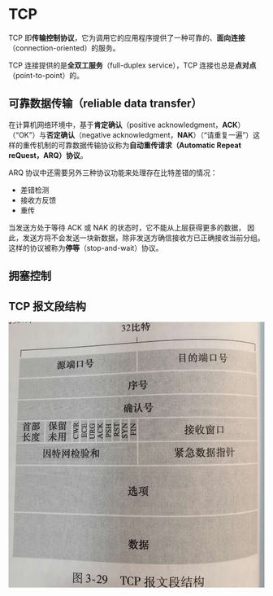 # TCP

TCP 即**传输控制协议**，它为调用它的应用程序提供了一种可靠的、**面向连接**（connection-oriented）的服务。

TCP 连接提供的是**全双工服务**（full-duplex service），TCP 连接也总是**点对点**（point-to-point）的。

## 可靠数据传输（reliable data transfer）

在计算机网络环境中，基于**肯定确认**（positive acknowledgment，**ACK**）（“OK”）与**否定确认**（negative acknowledgment，**NAK**）（“请重复一遍”）这样的重传机制的可靠数据传输协议称为**自动重传请求（Automatic Repeat reQuest，ARQ）协议**。

ARQ 协议中还需要另外三种协议功能来处理存在比特差错的情况：

- 差错检测
- 接收方反馈
- 重传

当发送方处于等待 ACK 或 NAK 的状态时，它不能从上层获得更多的数据，
因此，发送方将不会发送一块新数据，除非发送方确信接收方已正确接收当前分组。
这样的协议被称为**停等**（stop-and-wait）协议。

## 拥塞控制

## TCP 报文段结构

![TCP 报文段结构](../images/tcp-segment-structure.jpg)
